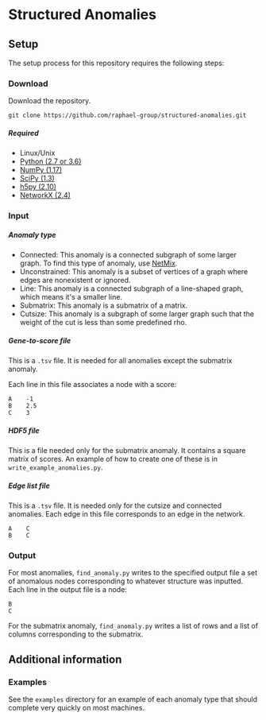 Structured Anomalies
=======================

Setup
------------------------
The setup process for this repository requires the following steps:

### Download
Download the repository.

    git clone https://github.com/raphael-group/structured-anomalies.git
    
   
##### Required

* Linux/Unix
* [Python (2.7 or 3.6)](http://python.org/)
* [NumPy (1.17)](http://www.numpy.org/)
* [SciPy (1.3)](http://www.scipy.org/)
* [h5py (2.10)](http://www.h5py.org/)
* [NetworkX (2.4)](https://networkx.github.io/)
    
### Input

##### Anomaly type

* Connected: This anomaly is a connected subgraph of some larger graph. To find this type of anomaly, use [NetMix](https://github.com/raphael-group/netmix).
* Unconstrained: This anomaly is a subset of vertices of a graph where edges are nonexistent or ignored.
* Line: This anomaly is a connected subgraph of a line-shaped graph, which means it's a smaller line.
* Submatrix: This anomaly is a submatrix of a matrix. 
* Cutsize: This anomaly is a subgraph of some larger graph such that the weight of the cut is less than some predefined rho. 

##### Gene-to-score file
This is a `.tsv` file. It is needed for all anomalies except the submatrix anomaly. 

Each line in this file associates a node with a score:

    A    -1
    B    2.5
    C    3
    
##### HDF5 file
This is a file needed only for the submatrix anomaly. It contains a square matrix of scores. An example of how to create one of these is in `write_example_anomalies.py`.
    
##### Edge list file
This is a `.tsv` file. It is needed only for the cutsize and connected anomalies. Each edge in this file corresponds to an edge in the network.

    A    C
    B    C
    
### Output
For most anomalies, `find_anomaly.py` writes to the specified output file a set of anomalous nodes corresponding to whatever structure was inputted. Each line in the output file is a node:

    B
    C

For the submatrix anomaly, `find_anomaly.py` writes a list of rows and a list of columns corresponding to the submatrix.

Additional information
----------------

### Examples
See the `examples` directory for an example of each anomaly type that should complete very quickly on most machines.

